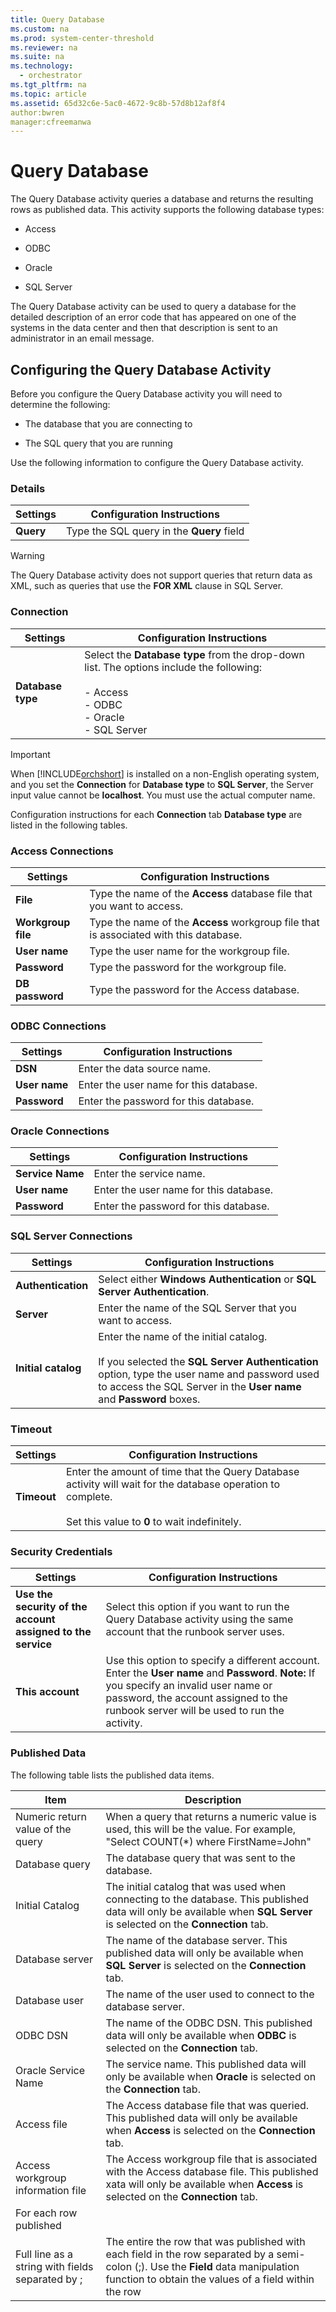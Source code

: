 ```yaml
---
title: Query Database
ms.custom: na
ms.prod: system-center-threshold
ms.reviewer: na
ms.suite: na
ms.technology: 
  - orchestrator
ms.tgt_pltfrm: na
ms.topic: article
ms.assetid: 65d32c6e-5ac0-4672-9c8b-57d8b12af8f4
author:bwren
manager:cfreemanwa
---
```

# Query Database
The Query Database activity queries a database and returns the resulting rows as published data. This activity supports the following database types:  
  
-   Access  
  
-   ODBC  
  
-   Oracle  
  
-   SQL Server  
  
The Query Database activity can be used to query a database for the detailed description of an error code that has appeared on one of the systems in the data center and then that description is sent to an administrator in an email message.  
  
## Configuring the Query Database Activity  
Before you configure the Query Database activity you will need to determine the following:  
  
-   The database that you are connecting to  
  
-   The SQL query that you are running  
  
Use the following information to configure the Query Database activity.  
  
### Details  
  
|Settings|Configuration Instructions|  
|------------|------------------------------|  
|**Query**|Type the SQL query in the **Query** field|  
  
> [!WARNING]  
> The Query Database activity does not support queries that return data as XML, such as queries that use the **FOR XML** clause in SQL Server.  
  
### Connection  
  
|Settings|Configuration Instructions|  
|------------|------------------------------|  
|**Database type**|Select the **Database type** from the drop\-down list. The options include the following:<br /><br />-   Access<br />-   ODBC<br />-   Oracle<br />-   SQL Server|  
  
> [!IMPORTANT]  
> When [!INCLUDE[orchshort](../../om/manage/includes/orchshort_md.md)] is installed on a non\-English operating system, and you set the **Connection** for **Database type** to **SQL Server**, the Server input value cannot be **localhost**. You must use the actual computer name.  
  
Configuration instructions for each **Connection** tab **Database type** are listed in the following tables.  
  
### Access Connections  
  
|Settings|Configuration Instructions|  
|------------|------------------------------|  
|**File**|Type the name of the **Access** database file that you want to access.|  
|**Workgroup file**|Type the name of the **Access** workgroup file that is associated with this database.|  
|**User name**|Type the user name for the workgroup file.|  
|**Password**|Type the password for the workgroup file.|  
|**DB password**|Type the password for the Access database.|  
  
### ODBC Connections  
  
|Settings|Configuration Instructions|  
|------------|------------------------------|  
|**DSN**|Enter the data source name.|  
|**User name**|Enter the user name for this database.|  
|**Password**|Enter the password for this database.|  
  
### Oracle Connections  
  
|Settings|Configuration Instructions|  
|------------|------------------------------|  
|**Service Name**|Enter the service name.|  
|**User name**|Enter the user name for this database.|  
|**Password**|Enter the password for this database.|  
  
### SQL Server Connections  
  
|Settings|Configuration Instructions|  
|------------|------------------------------|  
|**Authentication**|Select either **Windows Authentication** or **SQL Server Authentication**.|  
|**Server**|Enter the name of the SQL Server that you want to access.|  
|**Initial catalog**|Enter the name of the initial catalog.<br /><br />If you selected the **SQL Server Authentication** option, type the user name and password used to access the SQL Server in the **User name** and **Password** boxes.|  
  
### Timeout  
  
|Settings|Configuration Instructions|  
|------------|------------------------------|  
|**Timeout**|Enter the amount of time that the Query Database activity will wait for the database operation to complete.<br /><br />Set this value to **0** to wait indefinitely.|  
  
### Security Credentials  
  
|Settings|Configuration Instructions|  
|------------|------------------------------|  
|**Use the security of the account assigned to the service**|Select this option if you want to run the Query Database activity using the same account that the runbook server uses.|  
|**This account**|Use this option to specify a different account. Enter the **User name** and **Password**. **Note:** If you specify an invalid user name or password, the account assigned to the runbook server will be used to run the activity.|  
  
### Published Data  
The following table lists the published data items.  
  
|Item|Description|  
|--------|---------------|  
|Numeric return value of the query|When a query that returns a numeric value is used, this will be the value. For example, "Select COUNT\(\*\) where FirstName\=John"|  
|Database query|The database query that was sent to the database.|  
|Initial Catalog|The initial catalog that was used when connecting to the database. This published data will only be available when **SQL Server** is selected on the **Connection** tab.|  
|Database server|The name of the database server. This published data will only be available when **SQL Server** is selected on the **Connection** tab.|  
|Database user|The name of the user used to connect to the database server.|  
|ODBC DSN|The name of the ODBC DSN. This published data will only be available when **ODBC** is selected on the **Connection** tab.|  
|Oracle Service Name|The service name. This published data will only be available when **Oracle** is selected on the **Connection** tab.|  
|Access file|The Access database file that was queried. This published data will only be available when **Access** is selected on the **Connection** tab.|  
|Access workgroup information file|The Access workgroup file that is associated with the Access database file. This published xata will only be available when **Access** is selected on the **Connection** tab.|  
|For each row published|  
|Full line as a string with fields separated by ;|The entire the row that was published with each field in the row separated by a semi\-colon \(;\). Use the **Field** data manipulation function to obtain the values of a field within the row|  
  
